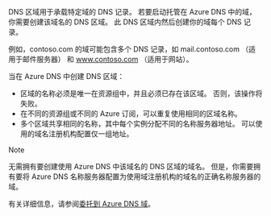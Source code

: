 DNS 区域用于承载特定域的 DNS 记录。 若要启动托管在 Azure DNS 中的域，你需要创建该域名的 DNS 区域。 此 DNS 区域内然后创建你的域每个 DNS 记录。

例如，contoso.com 的域可能包含多个 DNS 记录，如 mail.contoso.com （适用于邮件服务器） 和 www.contoso.com （适用于网站）。

当在 Azure DNS 中创建 DNS 区域：

* 区域的名称必须是唯一在资源组中，并且必须已存在该区域。 否则，该操作将失败。
* 在不同的资源组或不同的 Azure 订阅，可以重复使用相同的区域名称。
* 多个区域共享相同的名称，其中每个实例分配不同的名称服务器地址。 可以使用的域名注册机构配置仅一组地址。

> [!NOTE]
> 无需拥有要创建使用 Azure DNS 中该域名的 DNS 区域的域名。 但是，你需要拥有要将 Azure DNS 名称服务器配置为使用域注册机构的域名的正确名称服务器的域。
> 
> 有关详细信息，请参阅[委托到 Azure DNS 域](../articles/dns/dns-domain-delegation.md)。